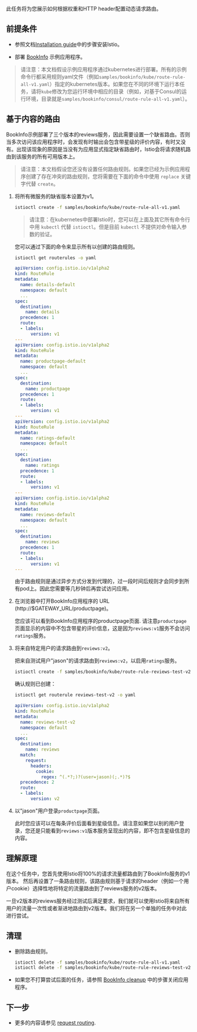 此任务将为您展示如何根据权重和HTTP header配置动态请求路由。

## 前提条件

* 参照文档[Installation guide](../../setup/index.md)中的步骤安装Istio。

* 部署 [BookInfo](../../guides/bookinfo.md) 示例应用程序。

> 请注意：本文档假设示例应用程序通过kubernetes进行部署。所有的示例命令行都采用规则yaml文件（例如`samples/bookinfo/kube/route-rule-all-v1.yaml`）指定的kubernetes版本。如果您在不同的环境下运行本任务，请将`kube`修改为您运行环境中相应的目录（例如，对基于Consul的运行环境，目录就是`samples/bookinfo/consul/route-rule-all-v1.yaml`）。

## 基于内容的路由

BookInfo示例部署了三个版本的reviews服务，因此需要设置一个缺省路由。否则当多次访问该应用程序时，会发现有时输出会包含带星级的评价内容，有时又没有。出现该现象的原因是当没有为应用显式指定缺省路由时，Istio会将请求随机路由到该服务的所有可用版本上。

> 请注意：本文档假设您还没有设置任何路由规则。如果您已经为示例应用程序创建了存在冲突的路由规则，您将需要在下面的命令中使用 `replace` 关键字代替 `create`。

1. 将所有微服务的缺省版本设置为v1。

   ```bash
   istioctl create -f samples/bookinfo/kube/route-rule-all-v1.yaml
   ```

   > 请注意：在kubernetes中部署Istio时，您可以在上面及其它所有命令行中用 `kubectl` 代替 `istioctl`。但是目前 `kubectl` 不提供对命令输入参数的验证。

   您可以通过下面的命令来显示所有以创建的路由规则。

   ```bash
   istioctl get routerules -o yaml
   ```
   ```yaml
   apiVersion: config.istio.io/v1alpha2
   kind: RouteRule
   metadata:
     name: details-default
     namespace: default
     ...
   spec:
     destination:
       name: details
     precedence: 1
     route:
     - labels:
         version: v1
   ---
   apiVersion: config.istio.io/v1alpha2
   kind: RouteRule
   metadata:
     name: productpage-default
     namespace: default
     ...
   spec:
     destination:
       name: productpage
     precedence: 1
     route:
     - labels:
         version: v1
   ---
   apiVersion: config.istio.io/v1alpha2
   kind: RouteRule
   metadata:
     name: ratings-default
     namespace: default
     ...
   spec:
     destination:
       name: ratings
     precedence: 1
     route:
     - labels:
         version: v1
   ---
   apiVersion: config.istio.io/v1alpha2
   kind: RouteRule
   metadata:
     name: reviews-default
     namespace: default
     ...
   spec:
     destination:
       name: reviews
     precedence: 1
     route:
     - labels:
         version: v1
   ---
   ```

   由于路由规则是通过异步方式分发到代理的，过一段时间后规则才会同步到所有pod上。因此您需要等几秒钟后再尝试访问应用。


1. 在浏览器中打开BookInfo应用程序的 URL (http://$GATEWAY_URL/productpage)。

   您应该可以看到BookInfo应用程序的productpage页面.
   请注意`productpage`页面显示的内容中不包含带星的评价信息，这是因为`reviews:v1`服务不会访问`ratings`服务。

1. 将来自特定用户的请求路由到`reviews:v2`。

   把来自测试用户"jason"的请求路由到`reviews:v2`，以启用`ratings`服务。

   ```bash
   istioctl create -f samples/bookinfo/kube/route-rule-reviews-test-v2.yaml
   ```

   确认规则已创建：

   ```bash
   istioctl get routerule reviews-test-v2 -o yaml
   ```
   ```yaml
   apiVersion: config.istio.io/v1alpha2
   kind: RouteRule
   metadata:
     name: reviews-test-v2
     namespace: default
     ...
   spec:
     destination:
       name: reviews
     match:
       request:
         headers:
           cookie:
             regex: ^(.*?;)?(user=jason)(;.*)?$
     precedence: 2
     route:
     - labels:
         version: v2
   ```

1. 以"jason"用户登录`productpage`页面。

   此时您应该可以在每条评价后面看到星级信息。请注意如果您以别的用户登录，您还是只能看到`reviews:v1`版本服务呈现出的内容，即不包含星级信息的内容。

## 理解原理

在这个任务中，您首先使用Istio将100%的请求流量都路由到了BookInfo服务的v1版本。
然后再设置了一条路由规则，该路由规则基于请求的header（例如一个用户cookie）选择性地将特定的流量路由到了reviews服务的v2版本。

一旦v2版本的reviews服务经过测试后满足要求，我们就可以使用Istio将来自所有用户的流量一次性或者渐进地路由到v2版本。我们将在另一个单独的任务中对此进行尝试。

## 清理

* 删除路由规则。

  ```bash
  istioctl delete -f samples/bookinfo/kube/route-rule-all-v1.yaml
  istioctl delete -f samples/bookinfo/kube/route-rule-reviews-test-v2.yaml
  ```

* 如果您不打算尝试后面的任务，请参照
  [BookInfo cleanup](../../guides/bookinfo.md#cleanup) 中的步骤关闭应用程序。
 
## 下一步

* 更多的内容请参见 [request routing](../../concepts/traffic-management/rules-configuration.md).   